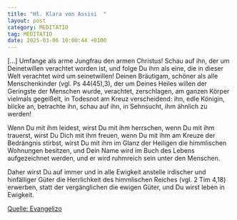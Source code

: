 ```yaml
---
title: "Hl. Klara von Assisi  "
layout: post
category: MEDITATIO
tag: MEDITATIO
date: 2025-03-06 10:00:44 +0100
---
```

 
[…] Umfange als arme Jungfrau den armen Christus! Schau auf ihn, der um Deinetwillen verachtet worden ist, und folge Du ihm als eine, die in dieser Welt verachtet wird um seinetwillen! Deinen Bräutigam, schöner als alle Menschenkinder (vgl. Ps 44(45),3), der um Deines Heiles willen der Geringste der Menschen wurde, verachtet, zerschlagen, am ganzen Körper vielmals gegeißelt, in Todesnot am Kreuz verscheidend: ihn, edle Königin, blicke an, betrachte ihn, schau auf ihn, in Sehnsucht, ihm ähnlich zu werden!
 
Wenn Du mit ihm leidest, wirst Du mit ihm herrschen,
wenn Du mit ihm trauerst, wirst Du Dich mit ihm freuen,
wenn Du mit ihm am Kreuze der Bedrängnis stirbst,
wirst Du mit ihm im Glanz der Heiligen die himmlischen Wohnungen besitzen,
und Dein Name wird im Buch des Lebens aufgezeichnet werden,
und er wird ruhmreich sein unter den Menschen.<!--more-->
 
Daher wirst Du auf immer und in alle Ewigkeit anstelle irdischer und hinfälliger Güter die Herrlichkeit des himmlischen Reiches (vgl. 2 Tim 4,18) erwerben, statt der vergänglichen die ewigen Güter, und Du wirst leben in Ewigkeit.
 
[Quelle: Evangelizo](https://evangeliumtagfuertag.org/DE/gospel)